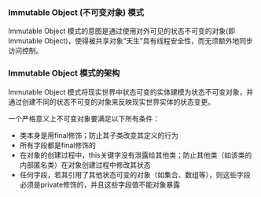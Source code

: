 ### Immutable Object (不可变对象) 模式
Immutable Object 模式的意图是通过使用对外可见的状态不可变的对象(即Immutable Object)，使得被共享对象“天生”具有线程安全性，而无须额外地同步访问控制。

### Immutable Object 模式的架构
Immutable Object 模式将现实世界中状态可变的实体建模为状态不可变对象，并通过创建不同的状态不可变的对象来反映现实世界实体的状态变更。

一个严格意义上不可变对象要满足以下所有条件：
 - 类本身是用final修饰；防止其子类改变其定义的行为
 - 所有字段都是final修饰的
 - 在对象的创建过程中，this关键字没有泄露给其他类；防止其他类（如该类的内部匿名类）在对象创建过程中修改其状态
 - 任何字段，若其引用了其他状态可变的对象（如集合、数组等），则这些字段必须是private修饰的，并且这些字段值不能对象暴露
 
 
 